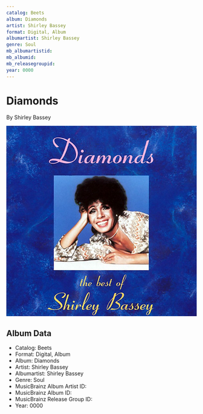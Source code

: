 ```yaml
---
catalog: Beets
album: Diamonds
artist: Shirley Bassey
format: Digital, Album
albumartist: Shirley Bassey
genre: Soul
mb_albumartistid: 
mb_albumid: 
mb_releasegroupid: 
year: 0000
---
```


# Diamonds

By Shirley Bassey

![](../../assets/beetscovers/Shirley_Bassey-Diamonds.jpg)

## Album Data

- Catalog: Beets
- Format: Digital, Album
- Album: Diamonds
- Artist: Shirley Bassey
- Albumartist: Shirley Bassey
- Genre: Soul
- MusicBrainz Album Artist ID: 
- MusicBrainz Album ID: 
- MusicBrainz Release Group ID: 
- Year: 0000

